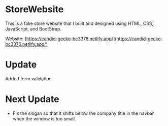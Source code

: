 # StoreWebsite
This is a fake store website that I built and designed using HTML, CSS, JavaScript, and BootStrap.

Website: [https://candid-gecko-bc3376.netlify.app/](https://candid-gecko-bc3376.netlify.app/)

# Update
Added form validation.

# Next Update
 - Fix the slogan so that it shifts below the company title in the navbar when the window is too small.
